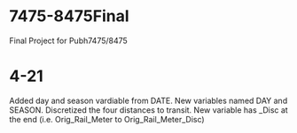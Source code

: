 # 7475-8475Final
Final Project for Pubh7475/8475


# 4-21

Added day and season vardiable from DATE. New variables named DAY and SEASON. 
Discretized the four distances to transit. New variable has _Disc at the end (i.e. Orig_Rail_Meter to Orig_Rail_Meter_Disc)
